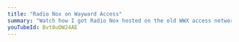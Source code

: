 ```yaml
---
title: "Radio Nox on Wayward Access"
summary: "Watch how I got Radio Nox hosted on the old WWX access network"
youTubeId: Bvt8uOW24AE
---
```

